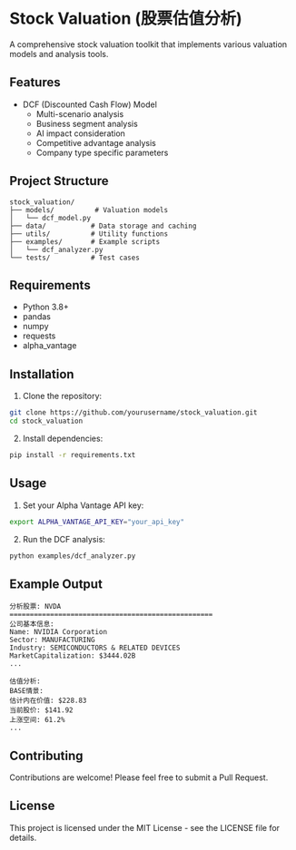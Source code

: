 # Stock Valuation (股票估值分析)

A comprehensive stock valuation toolkit that implements various valuation models and analysis tools.

## Features

- DCF (Discounted Cash Flow) Model
  - Multi-scenario analysis
  - Business segment analysis
  - AI impact consideration
  - Competitive advantage analysis
  - Company type specific parameters

## Project Structure

```
stock_valuation/
├── models/          # Valuation models
│   └── dcf_model.py
├── data/           # Data storage and caching
├── utils/          # Utility functions
├── examples/       # Example scripts
│   └── dcf_analyzer.py
└── tests/          # Test cases
```

## Requirements

- Python 3.8+
- pandas
- numpy
- requests
- alpha_vantage

## Installation

1. Clone the repository:
```bash
git clone https://github.com/yourusername/stock_valuation.git
cd stock_valuation
```

2. Install dependencies:
```bash
pip install -r requirements.txt
```

## Usage

1. Set your Alpha Vantage API key:
```bash
export ALPHA_VANTAGE_API_KEY="your_api_key"
```

2. Run the DCF analysis:
```bash
python examples/dcf_analyzer.py
```

## Example Output

```
分析股票: NVDA
==================================================
公司基本信息:
Name: NVIDIA Corporation
Sector: MANUFACTURING
Industry: SEMICONDUCTORS & RELATED DEVICES
MarketCapitalization: $3444.02B
...

估值分析:
BASE情景:
估计内在价值: $228.83
当前股价: $141.92
上涨空间: 61.2%
...
```

## Contributing

Contributions are welcome! Please feel free to submit a Pull Request.

## License

This project is licensed under the MIT License - see the LICENSE file for details. 
